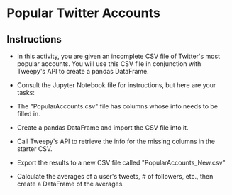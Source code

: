# Popular Twitter Accounts

## Instructions

* In this activity, you are given an incomplete CSV file of Twitter's most popular accounts. You will use this CSV file in conjunction with Tweepy's API to create a pandas DataFrame.

* Consult the Jupyter Notebook file for instructions, but here are your tasks:

* The "PopularAccounts.csv" file has columns whose info needs to be filled in.

* Create a pandas DataFrame and import the CSV file into it.

* Call Tweepy's API to retrieve the info for the missing columns in the starter CSV.

* Export the results to a new CSV file called "PopularAccounts_New.csv"

* Calculate the averages of a user's tweets, # of followers, etc., then create a DataFrame of the averages.
